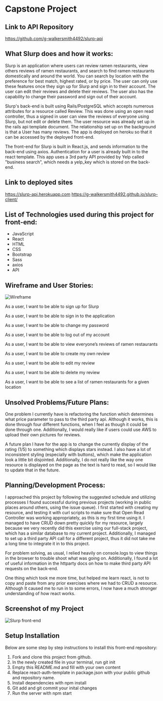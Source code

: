 # Capstone Project

## Link to API Repository

https://github.com/g-walkersmith4492/slurp-api

## What Slurp does and how it works:

Slurp is an application where users can review ramen restaurants, view others reviews of ramen restaurants, and search to find ramen restaurants domestically and around the world.  You can search by location with the preference for best match, highest rated, or by price.  The user can only use these features once they sign up for Slurp and sign in to their account.  The user can edit their reviews and delete their reviews.  The user also has the capability to change their password and sign out of their account.

Slurp's back-end is built using Rails/PostgreSQL which accepts numerous attributes for a resource called Review.  This was done using an open read controller, thus a signed in user can view the reviews of everyone using Slurp, but not edit or delete them.  The user resource was already set up in the rails api template document.  The relationship set up on the background is that a User has many reviews.  The app is deployed on heroku so that it can be accessed by the deployed front-end.

The front-end for Slurp is built in React.js, and sends information to the back-end using axios.  Authentication for a user is already built in to the react template.  This app uses a 3rd party API provided by Yelp called "business search", which needs a yelp_key which is stored on the back-end.


## Link to deployed sites

https://slurp-api.herokuapp.com
https://g-walkersmith4492.github.io/slurp-client/


## List of Technologies used during this project for front-end:

- JavaScript
- React
- HTML
- CSS
- Bootstrap
- Sass
- axios
- API


## Wireframe and User Stories:

 ![Wireframe](https://i.imgur.com/clT7cYb.jpg)

As a user, I want to be able to sign up for Slurp

As a user, I want to be able to sign in to the application

As a user, I want to be able to change my password

As a user, I want to be able to log out of my account

As a user, I want to be able to view everyone’s reviews of ramen restaurants

As a user, I want to be able to create my own review

As a user, I want to be able to edit my review

As a user, I want to be able to delete my review

As a user, I want to be able to see a list of ramen restaurants for a given location



## Unsolved Problems/Future Plans:

One problem I currently have is refactoring the function which determines what price parameter to pass to the third party api.  Although it works, this is done through four different functions, when I feel as though it could be done through one.  Additionally, I would really like if users could use AWS to upload their own pictures for reviews.

A future plan I have for the app is to change the currently display of the rating (1/5) to something which displays stars instead.  I also have a lot of inconsistent styling (especially with buttons), which make the application look a little bit disjointed.  Additionally, I do not really like the way one resource is displayed on the page as the text is hard to read, so I would like to update that in the future.

## Planning/Development Process:

I approached this project by following the suggested schedule and utilizing processes I found successful during previous projects (working in public places around others, using the issue queue).  I first started with creating my resource, and testing it with curl scripts to make sure that Open Read Controller was working appropriately, as this is my first time using it.  I managed to have CRUD down pretty quickly for my resource, largely because we very recently did this exercise using our full-stack project, which has a similar database to my current project.  Additionally, I managed to set up a third party API call for a different project, thus it did not take me a long time to integrate it in to this project.

For problem solving, as usual, I relied heavily on console.logs to view things in the browser to trouble shoot what was going on.  Additionally, I found a lot of useful information in the httparty docs on how to make third party API requests on the back-end.

One thing which took me more time, but helped me learn react, is not to copy and paste from any prior exercises where we had to CRUD a resource. Although It caused me to run in to some errors, I now have a much stronger understanding of how react works.

## Screenshot of my Project

![Slurp front-end](https://i.imgur.com/i9k8zuh.png)

## Setup Installation

Below are some step by step instructions to install this front-end repository:

1. Fork and clone this project from github.
2. In the newly created file in your terminal, run git init
3. Empty this README.md and fill with your own content
4. Replace react-auth-template in package.json with your public github and repository name.
5. Install dependencies with npm install
6. Git add and git commit your inital changes
7. Run the server with npm start
